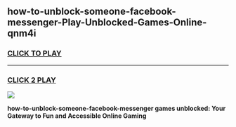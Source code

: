 
## how-to-unblock-someone-facebook-messenger-Play-Unblocked-Games-Online-qnm4i
<h3>
<a href="https://premium76.site?title=how-to-unblock-someone-facebook-messenger&ref=25A">CLICK TO PLAY</a></h3>
<hr>

<h3>
<a href="https://premium76.site?title=how-to-unblock-someone-facebook-messenger&ref=25A">CLICK 2 PLAY</a>
  
</h3>

<a href="https://premium76.site?title=how-to-unblock-someone-facebook-messenger&ref=25A"><img src="https://clearcache.store/games.png"></a>


**how-to-unblock-someone-facebook-messenger games unblocked: Your Gateway to Fun and Accessible Online Gaming**
